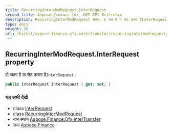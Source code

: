 ```yaml
---
title: RecurringInterModRequest.InterRequest
second_title: Aspose.Finance for .NET API Reference
description: RecurringInterModRequest संपत्त. ह जत है य सेट करत हैInterRequest .
type: docs
weight: 20
url: /hi/net/aspose.finance.ofx.intertransfer/recurringintermodrequest/interrequest/
---
```

## RecurringInterModRequest.InterRequest property

हो जाता है या सेट करता है`InterRequest` .

```csharp
public InterRequest InterRequest { get; set; }
```

### यह सभी देखें

* class [InterRequest](../../interrequest/)
* class [RecurringInterModRequest](../)
* नाम स्थान [Aspose.Finance.Ofx.InterTransfer](../../recurringintermodrequest/)
* सभा [Aspose.Finance](../../../)


